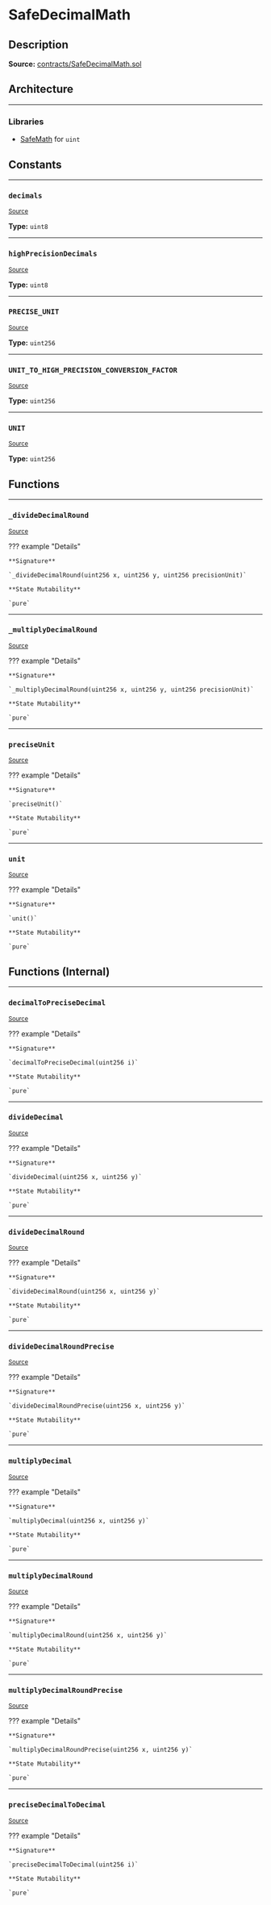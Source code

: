 # SafeDecimalMath

## Description

**Source:** [contracts/SafeDecimalMath.sol](https://github.com/Synthetixio/synthetix/tree/v2.21.15/contracts/SafeDecimalMath.sol)

## Architecture

---

### Libraries

- [SafeMath](/libraries/SafeMath) for `uint`

## Constants

---

### `decimals`

<sub>[Source](https://github.com/Synthetixio/synthetix/tree/v2.21.15/contracts/SafeDecimalMath.sol#L12)</sub>

**Type:** `uint8`

---

### `highPrecisionDecimals`

<sub>[Source](https://github.com/Synthetixio/synthetix/tree/v2.21.15/contracts/SafeDecimalMath.sol#L13)</sub>

**Type:** `uint8`

---

### `PRECISE_UNIT`

<sub>[Source](https://github.com/Synthetixio/synthetix/tree/v2.21.15/contracts/SafeDecimalMath.sol#L19)</sub>

**Type:** `uint256`

---

### `UNIT_TO_HIGH_PRECISION_CONVERSION_FACTOR`

<sub>[Source](https://github.com/Synthetixio/synthetix/tree/v2.21.15/contracts/SafeDecimalMath.sol#L20)</sub>

**Type:** `uint256`

---

### `UNIT`

<sub>[Source](https://github.com/Synthetixio/synthetix/tree/v2.21.15/contracts/SafeDecimalMath.sol#L16)</sub>

**Type:** `uint256`

## Functions

---

### `_divideDecimalRound`

<sub>[Source](https://github.com/Synthetixio/synthetix/tree/v2.21.15/contracts/SafeDecimalMath.sol#L131)</sub>

??? example "Details"

    **Signature**

    `_divideDecimalRound(uint256 x, uint256 y, uint256 precisionUnit)`

    **State Mutability**

    `pure`

---

### `_multiplyDecimalRound`

<sub>[Source](https://github.com/Synthetixio/synthetix/tree/v2.21.15/contracts/SafeDecimalMath.sol#L62)</sub>

??? example "Details"

    **Signature**

    `_multiplyDecimalRound(uint256 x, uint256 y, uint256 precisionUnit)`

    **State Mutability**

    `pure`

---

### `preciseUnit`

<sub>[Source](https://github.com/Synthetixio/synthetix/tree/v2.21.15/contracts/SafeDecimalMath.sol#L32)</sub>

??? example "Details"

    **Signature**

    `preciseUnit()`

    **State Mutability**

    `pure`

---

### `unit`

<sub>[Source](https://github.com/Synthetixio/synthetix/tree/v2.21.15/contracts/SafeDecimalMath.sol#L25)</sub>

??? example "Details"

    **Signature**

    `unit()`

    **State Mutability**

    `pure`

## Functions (Internal)

---

### `decimalToPreciseDecimal`

<sub>[Source](https://github.com/Synthetixio/synthetix/tree/v2.21.15/contracts/SafeDecimalMath.sol#L172)</sub>

??? example "Details"

    **Signature**

    `decimalToPreciseDecimal(uint256 i)`

    **State Mutability**

    `pure`

---

### `divideDecimal`

<sub>[Source](https://github.com/Synthetixio/synthetix/tree/v2.21.15/contracts/SafeDecimalMath.sol#L118)</sub>

??? example "Details"

    **Signature**

    `divideDecimal(uint256 x, uint256 y)`

    **State Mutability**

    `pure`

---

### `divideDecimalRound`

<sub>[Source](https://github.com/Synthetixio/synthetix/tree/v2.21.15/contracts/SafeDecimalMath.sol#L153)</sub>

??? example "Details"

    **Signature**

    `divideDecimalRound(uint256 x, uint256 y)`

    **State Mutability**

    `pure`

---

### `divideDecimalRoundPrecise`

<sub>[Source](https://github.com/Synthetixio/synthetix/tree/v2.21.15/contracts/SafeDecimalMath.sol#L165)</sub>

??? example "Details"

    **Signature**

    `divideDecimalRoundPrecise(uint256 x, uint256 y)`

    **State Mutability**

    `pure`

---

### `multiplyDecimal`

<sub>[Source](https://github.com/Synthetixio/synthetix/tree/v2.21.15/contracts/SafeDecimalMath.sol#L45)</sub>

??? example "Details"

    **Signature**

    `multiplyDecimal(uint256 x, uint256 y)`

    **State Mutability**

    `pure`

---

### `multiplyDecimalRound`

<sub>[Source](https://github.com/Synthetixio/synthetix/tree/v2.21.15/contracts/SafeDecimalMath.sol#L105)</sub>

??? example "Details"

    **Signature**

    `multiplyDecimalRound(uint256 x, uint256 y)`

    **State Mutability**

    `pure`

---

### `multiplyDecimalRoundPrecise`

<sub>[Source](https://github.com/Synthetixio/synthetix/tree/v2.21.15/contracts/SafeDecimalMath.sol#L89)</sub>

??? example "Details"

    **Signature**

    `multiplyDecimalRoundPrecise(uint256 x, uint256 y)`

    **State Mutability**

    `pure`

---

### `preciseDecimalToDecimal`

<sub>[Source](https://github.com/Synthetixio/synthetix/tree/v2.21.15/contracts/SafeDecimalMath.sol#L179)</sub>

??? example "Details"

    **Signature**

    `preciseDecimalToDecimal(uint256 i)`

    **State Mutability**

    `pure`
